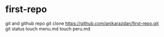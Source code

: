 # first-repo
git and github repo
git clone https://github.com/anikarazdan/first-repo.git
git status
touch menu.md
touch peru.md

